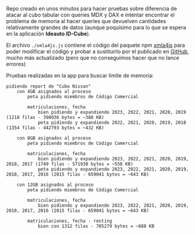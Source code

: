 Repo creado en unos minutos para hacer pruebas sobre diferencia de atacar al cubo tabular con queries MDX y DAX e intentar encontrar el problema de memoria al hacer queries que devuelven cantidades relativamente grandes de datos (aunque poquísimo para lo que se espera en la aplicación **Ideauto ID-Cube**).

El archivo `./xmla4js.js` contiene el código del paquete npm [xmla4js](https://www.npmjs.com/package/xmla4js) para poder modificar el código y probar a sustituirlo por el publicado en [GitHub](https://github.com/rpbouman/xmla4js), mucho más actualizado (pero que no conseguimos hacer que no lance errores)

Pruebas realizadas en la app para buscar límite de memoria:

```
pidiendo report de "Cubo Nissan"
    con 4GB asignados al proceso
        peta pidiendo miembros de Código Comercial

        matriculaciones, fecha
            bien pidiendo y expandiendo 2023, 2022, 2021, 2020, 2019 (1218 filas - 398036 bytes = ~388 KB)
            peta pidiendo y expandiendo 2022, 2021, 2020, 2019, 2018 (1354 filas - 442793 bytes = ~432 KB)

    con 8GB asignados al proceso
        peta pidiendo miembros de Código Comercial

        matriculaciones, fecha
            bien pidiendo y expandiendo 2023, 2022, 2021, 2020, 2019, 2018, 2017 (1749 filas - 571938 bytes = ~558 KB)
            peta pidiendo y expandiendo 2023, 2022, 2021, 2020, 2019, 2018, 2017, 2016 (2015 filas - 659041 bytes = ~643 KB)

    con 12GB asignados al proceso
        peta pidiendo miembros de Código Comercial

        matriculaciones, fecha
            bien pidiendo y expandiendo 2023, 2022, 2021, 2020, 2019, 2018, 2017, 2016 (2015 filas - 659041 bytes = ~643 KB)

        matriculaciones, fecha - renting
            bien con 1312 filas - 705279 bytes = ~688 KB
```
